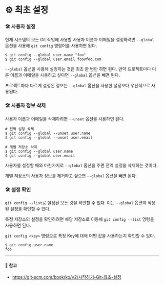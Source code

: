 # ⚙️ 최초 설정

### 🛠 사용자 설정

현재 시스템의 모든 Git 작업에 사용할 사용자 이름과 이메일을 설정하려면 `--global` 옵션을 사용해 `git config` 명령어를 사용하면 된다.

```git
$ git config --global user.name "foo"
$ git config --global user.email foo@foo.com
```

`--global` 옵션을 사용해 설정하는 것은 최초 한 번만 하면 된다. 만약 프로젝트마다 다른 이름과 이메일을 사용하고 싶다면 `--global` 옵션을 빼면 된다.

프로젝트마다 다르게 설정된 정보는 `--global` 옵션을 사용한 설정보다 우선적으로 사용된다.

### 🛠 사용자 정보 삭제

사용자 이름과 이메일을 삭제하려면 `--unset` 옵션을 사용하면 된다.

```git
# 전역 설정 삭제
$ git config --global --unset user.name
$ git config --global --unset user.email

# 개별 저장소 삭제
$ git config --global user.name
$ git config --global user.email
```

사용자를 설정할 때와 마찬가지로 `--global` 옵션을 주면 전역 설정을 삭제하는 것이다.

개별 저장소의 사용자 정보를 제거하고 싶으면 `--global` 옵션을 빼면 된다.

### 🛠 설정 확인

`git config --list`로 설정된 모든 것을 확인할 수 있다. 이는 `--global` 옵션이 적용된 설정을 확인할 수 있다.

특정 저장소의 설정을 확인하려면 해당 저장소로 이동해 `git config --list` 명령을 사용하면 된다.

`git config <key>` 명령으로 특정 Key에 대해 어떤 값을 사용하는지 확인할 수 있다.

```git
$ git config user.name
foo
```

---

#### 📌 참고

- <https://git-scm.com/book/ko/v2/시작하기-Git-최초-설정>
